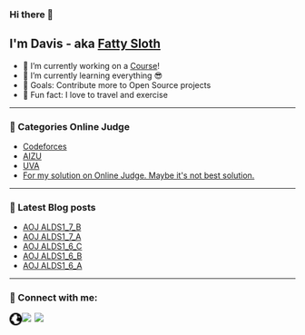 ### Hi there 👋

  ## I'm Davis - aka [Fatty Sloth][website]
- 🔭 I’m currently working on a [Course][website]!
- 🌱 I’m currently learning everything 😎
- 🍺 Goals: Contribute more to Open Source projects
- 🗿 Fun fact: I love to travel and exercise 

---

### 🚀 Categories Online Judge
- [Codeforces](https://chucs.github.io/categories/Codeforces/)
- [AIZU](https://chucs.github.io/categories/AOJ/)
- [UVA](https://chucs.github.io/categories/UVA/)
- [For my solution on Online Judge. Maybe it's not best solution.](https://github.com/Daviswww/Submissions-by-UVa-etc)
---

### 📕 Latest Blog posts
<!-- BLOG-POST-LIST:START -->
- [AOJ ALDS1_7_B](https://chucs.github.io/ALDS1-7-B-Binary-Tree/)
- [AOJ ALDS1_7_A](https://chucs.github.io/ALDS1-7-A-Rooted-Trees/)
- [AOJ ALDS1_6_C](https://chucs.github.io/ALDS1-6-C-Quick-Sort/)
- [AOJ ALDS1_6_B](https://chucs.github.io/ALDS1-6-B-Partition/)
- [AOJ ALDS1_6_A](https://chucs.github.io/ALDS1-6-A-Counting-Sort/)
<!-- BLOG-POST-LIST:END -->

---

### 🗽 Connect with me:
[<img align="left" width="22px" src="https://raw.githubusercontent.com/iconic/open-iconic/master/svg/globe.svg" />][website]
[<img align="left" width="22px" src="https://cdn.jsdelivr.net/npm/simple-icons@v3/icons/instagram.svg" />][instagram]
[<img align="left" width="22px" src="https://cdn.jsdelivr.net/npm/simple-icons@v3/icons/linkedin.svg" />][linkedin]

[website]: https://chucs.github.io/
[instagram]: https://www.instagram.com/hdavisllll/
[linkedin]: https://www.linkedin.com/in/hsing-wei-ho-4b8773191/
[problem]: https://github.com/Daviswww/Submissions-by-UVa-etc
